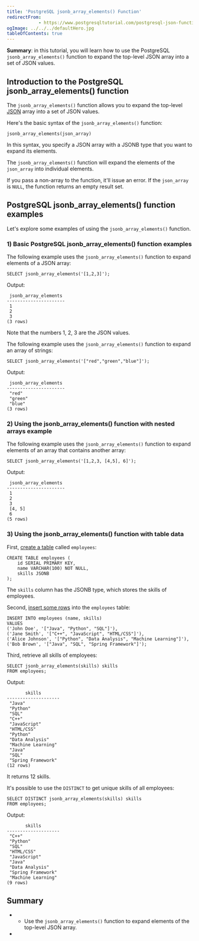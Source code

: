 ```yaml
---
title: 'PostgreSQL jsonb_array_elements() Function'
redirectFrom: 
            - https://www.postgresqltutorial.com/postgresql-json-functions/postgresql-jsonb_array_elements/
ogImage: ../../../defaultHero.jpg
tableOfContents: true
---
```


**Summary**: in this tutorial, you will learn how to use the PostgreSQL `jsonb_array_elements()` function to expand the top-level JSON array into a set of JSON values.



## Introduction to the PostgreSQL jsonb_array_elements() function



The `jsonb_array_elements()` function allows you to expand the top-level [JSON](https://www.postgresqltutorial.com/postgresql-tutorial/postgresql-json/) array into a set of JSON values.



Here's the basic syntax of the `jsonb_array_elements()` function:



```
jsonb_array_elements(json_array)
```



In this syntax, you specify a JSON array with a JSONB type that you want to expand its elements.



The `jsonb_array_elements()` function will expand the elements of the `json_array` into individual elements.



If you pass a non-array to the function, it'll issue an error. If the `json_array` is `NULL`, the function returns an empty result set.



## PostgreSQL jsonb_array_elements() function examples



Let's explore some examples of using the `jsonb_array_elements()` function.



### 1) Basic PostgreSQL jsonb_array_elements() function examples



The following example uses the `jsonb_array_elements()` function to expand elements of a JSON array:



```
SELECT jsonb_array_elements('[1,2,3]');
```



Output:



```
 jsonb_array_elements
----------------------
 1
 2
 3
(3 rows)
```



Note that the numbers 1, 2, 3 are the JSON values.



The following example uses the `jsonb_array_elements()` function to expand an array of strings:



```
SELECT jsonb_array_elements('["red","green","blue"]');
```



Output:



```
 jsonb_array_elements
----------------------
 "red"
 "green"
 "blue"
(3 rows)
```



### 2) Using the jsonb_array_elements() function with nested arrays example



The following example uses the `jsonb_array_elements()` function to expand elements of an array that contains another array:



```
SELECT jsonb_array_elements('[1,2,3, [4,5], 6]');
```



Output:



```
 jsonb_array_elements
----------------------
 1
 2
 3
 [4, 5]
 6
(5 rows)
```



### 3) Using the jsonb_array_elements() function with table data



First, [create a table](https://www.postgresqltutorial.com/postgresql-tutorial/postgresql-create-table/) called `employees`:



```
CREATE TABLE employees (
    id SERIAL PRIMARY KEY,
    name VARCHAR(100) NOT NULL,
    skills JSONB
);
```



The `skills` column has the JSONB type, which stores the skills of employees.



Second, [insert some rows](https://www.postgresqltutorial.com/postgresql-tutorial/postgresql-insert-multiple-rows/) into the `employees` table:



```
INSERT INTO employees (name, skills)
VALUES
('John Doe', '["Java", "Python", "SQL"]'),
('Jane Smith', '["C++", "JavaScript", "HTML/CSS"]'),
('Alice Johnson', '["Python", "Data Analysis", "Machine Learning"]'),
('Bob Brown', '["Java", "SQL", "Spring Framework"]');
```



Third, retrieve all skills of employees:



```
SELECT jsonb_array_elements(skills) skills
FROM employees;
```



Output:



```
       skills
--------------------
 "Java"
 "Python"
 "SQL"
 "C++"
 "JavaScript"
 "HTML/CSS"
 "Python"
 "Data Analysis"
 "Machine Learning"
 "Java"
 "SQL"
 "Spring Framework"
(12 rows)
```



It returns 12 skills.



It's possible to use the `DISTINCT` to get unique skills of all employees:



```
SELECT DISTINCT jsonb_array_elements(skills) skills
FROM employees;
```



Output:



```
       skills
--------------------
 "C++"
 "Python"
 "SQL"
 "HTML/CSS"
 "JavaScript"
 "Java"
 "Data Analysis"
 "Spring Framework"
 "Machine Learning"
(9 rows)
```



## Summary



- - Use the `jsonb_array_elements()` function to expand elements of the top-level JSON array.
- 
